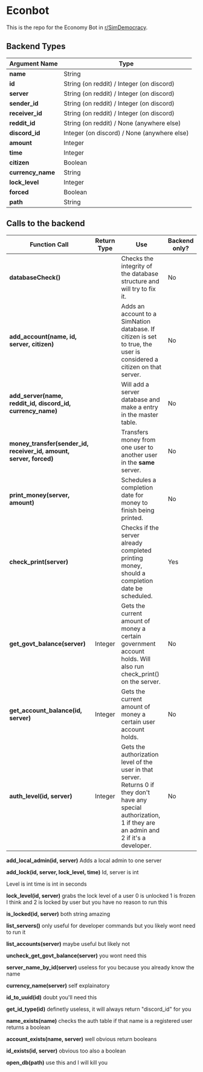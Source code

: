 # Econbot
This is the repo for the Economy Bot in [r/SimDemocracy](https://www.reddit.com/r/SimDemocracy).

## Backend Types
| Argument Name | Type |
| --- | --- |
| **name** | String |
| **id** | String (on reddit) / Integer (on discord) |
| **server** | String (on reddit) / Integer (on discord) |
| **sender_id** | String (on reddit) / Integer (on discord) |
| **receiver_id** | String (on reddit) / Integer (on discord) |
| **reddit_id** | String (on reddit) / None (anywhere else) |
| **discord_id** | Integer (on discord) / None (anywhere else) |
| **amount** | Integer |
| **time** | Integer |
| **citizen** | Boolean |
| **currency_name** | String |
| **lock_level** | Integer |
| **forced** | Boolean |
| **path** | String |

## Calls to the backend

| Function Call | Return Type | Use | Backend only? |
| --- | --- | --- | --- |
| **databaseCheck()** |  | Checks the integrity of the database structure and will try to fix it. | No |
| **add_account(name, id, server, citizen)** |  | Adds an account to a SimNation database. If citizen is set to true, the user is considered a citizen on that server. | No |
| **add_server(name, reddit_id, discord_id, currency_name)** |  | Will add a server database and make a entry in the master table. | No |
| **money_transfer(sender_id, receiver_id, amount, server, forced)** |  | Transfers money from one user to another user in the **same** server. | No |
| **print_money(server, amount)** | | Schedules a completion date for money to finish being printed. | No |
| **check_print(server)** | | Checks if the server already completed printing money, should a completion date be scheduled. | Yes |
| **get_govt_balance(server)** | Integer | Gets the current amount of money a certain government account holds. Will also run check_print() on the server. | No |
| **get_account_balance(id, server)** | Integer | Gets the current amount of money a certain user account holds. | No |
| **auth_level(id, server)** | Integer | Gets the authorization level of the user in that server. Returns 0 if they don't have any special authorization, 1 if they are an admin and 2 if it's a developer. | No |

**add_local_admin(id, server)**
Adds a local admin to one server
 
**add_lock(id, server, lock_level, time)**
Id, server is int

Level is int
time is int in seconds

**lock_level(id, server)**
grabs the lock level of a user
0 is unlocked
1 is frozen I think and 2 is locked by user
but you have no reason to run this

**is_locked(id, server)**
both string
amazing

**list_servers()**
only useful for developer commands but you likely wont need to run it

**list_accounts(server)**
maybe useful
but likely not

**uncheck_get_govt_balance(server)**
you wont need this
 
**server_name_by_id(server)**
useless for you because you already know the name

**currency_name(server)**
self explainatory
 
**id_to_uuid(id)**
doubt you'll need this

**get_id_type(id)**
definetly useless, it will always return "discord_id" for you

**name_exists(name)**
checks the auth table if that name is a registered user
returns a boolean

**account_exists(name, server)**
well
obvious
return booleans

**id_exists(id, server)**
obvious too
also a boolean

**open_db(path)**
use this and I will kill you
